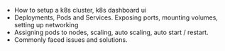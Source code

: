 * How to setup a k8s cluster, k8s dashboard ui
* Deployments, Pods and Services. Exposing ports, mounting volumes, setting up networking
* Assigning pods to nodes, scaling, auto scaling, auto start / restart.
* Commonly faced issues and solutions.